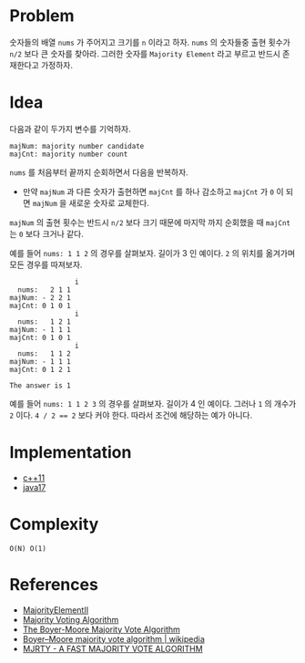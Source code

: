 # Problem

숫자들의 배열 `nums` 가 주어지고 크기를 `n` 이라고 하자.  `nums` 의 숫자들중 출현 횟수가 `n/2` 보다 큰 숫자를 찾아라.  그러한 숫자를 `Majority Element` 라고 부르고 반드시 존재한다고 가정하자.

# Idea

다음과 같이 두가지 변수를 기억하자. 

```
majNum: majority number candidate
majCnt: majority number count
```

`nums` 를 처음부터 끝까지 순회하면서 다음을 반복하자.

- 만약 `majNum` 과 다른 숫자가 출현하면 `majCnt` 를 하나 감소하고 `majCnt` 가 `0` 이 되면 `majNum` 을 새로운 숫자로 교체한다.

`majNum` 의 출현 횟수는 반드시 `n/2` 보다 크기 때문에 마지막 까지 순회했을 때 `majCnt` 는 `0` 보다 크거나 같다.

예를 들어 `nums: 1 1 2` 의 경우를 살펴보자. 길이가 3 인 예이다. `2` 의 위치를 옮겨가며 모든 경우를 따져보자.

```
                i
  nums:   2 1 1
majNum: - 2 2 1
majCnt: 0 1 0 1
                i
  nums:   1 2 1
majNum: - 1 1 1
majCnt: 0 1 0 1
                i
  nums:   1 1 2
majNum: - 1 1 1
majCnt: 0 1 2 1
                
The answer is 1
```

예를 들어 `nums: 1 1 2 3` 의 경우를 살펴보자. 길이가 4 인 예이다. 그러나 `1` 의 개수가 `2` 이다. `4 / 2 == 2` 보다 커야 한다. 따라서 조건에 해당하는 예가 아니다. 

# Implementation

- [c++11](a.cpp)
- [java17](MainApp.java)

# Complexity

```
O(N) O(1)
```

# References

- [MajorityElementII](/leetcode/MajorityElementII/)
- [Majority Voting Algorithm](https://gregable.com/2013/10/majority-vote-algorithm-find-majority.html)
- [The Boyer-Moore Majority Vote Algorithm](http://www.cs.rug.nl/~wim/pub/whh348.pdf)
- [Boyer–Moore majority vote algorithm | wikipedia](https://en.wikipedia.org/wiki/Boyer%E2%80%93Moore_majority_vote_algorithm)
- [MJRTY - A FAST MAJORITY VOTE ALGORITHM](http://www.dtic.mil/dtic/tr/fulltext/u2/a131702.pdf)
